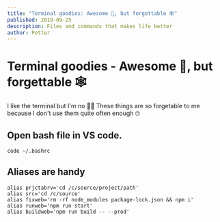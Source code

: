 ```yaml
---
title: "Terminal goodies: Awesome 🤩, but forgettable 🕸"
published: 2019-09-25
description: Files and commands that makes life better
author: Petter
---
```

# Terminal goodies - Awesome 🤩, but forgettable 🕸


I like the terminal but I'm no 🐱‍👤 These things are so forgetable to me because I don't use them quite often enough 🙄
## Open bash file in VS code.
```
code ~/.bashrc
```

## Aliases are handy
```
alias prjctabrv='cd /c/source/project/path'
alias src='cd /c/source'
alias fixweb='rm -rf node_modules package-lock.json && npm i'
alias runweb='npm run start'
alias buildweb='npm run build -- --prod'
```
